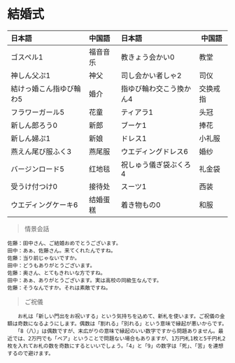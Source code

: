# 結婚式

| 日本語                               | 中国語   | 日本語                               | 中国語   |
| :----------------------------------- | :------- | :----------------------------------- | -------- |
| <ruby>ゴスペル1</ruby>               | 福音音乐 | <ruby>教きょう会かい0</ruby>         | 教堂     |
| <ruby>神しん父ぷ1</ruby>             | 神父     | <ruby>司し会かい者しゃ2</ruby>       | 司仪     |
| <ruby>結けっ婚こん指ゆび輪わ5</ruby> | 婚介     | <ruby>指ゆび輪わ交こう換かん4</ruby> | 交换戒指 |
| <ruby>フラワーガール5</ruby>         | 花童     | <ruby>ティアラ1</ruby>               | 头冠     |
| <ruby>新しん郎ろう0</ruby>           | 新郎     | <ruby>ブーケ1</ruby>                 | 捧花     |
| <ruby>新しん婦ぷ1</ruby>             | 新娘     | <ruby>ドレス1</ruby>                 | 小礼服   |
| <ruby>燕えん尾び服ふく3</ruby>       | 燕尾服   | <ruby>ウエディングドレス6</ruby>     | 婚纱     |
| <ruby>バージンロード5</ruby>         | 红地毯   | <ruby>祝しゅう儀ぎ袋ぶくろ4</ruby>   | 礼金袋   |
| <ruby>受うけ付つけ0</ruby>           | 接待处   | <ruby>スーツ1</ruby>                 | 西装     |
| <ruby>ウエディングケーキ6</ruby>     | 结婚蛋糕 | <ruby>着き物もの0</ruby>             | 和服     |

> 情景会話

```text
佐藤：田中さん、ご結婚おめでとうございます。
田中：あぁ、佐藤さん。来てくれたんですね。
佐藤：当り前じゃないですか。
田中：どうもありがとうございます。
佐藤：奥さん、とてもきれいな方ですね。
田中：あぁ、ありがとうございます。実は高校の同級生なんです。
佐藤：そうなんですか。それは素敵ですね。
```

> ご祝儀

```text
　　お札は「新しい門出をお祝いする」という気持ちを込めて、新札を使います。ご祝儀の金額は奇数になるようにします。偶数は「割れる」「別れる」という意味で縁起が悪いからです。
　　「8（八）」は偶数ですが、末広がりの意味で縁起のいい数字ですから問題ありません。最近では、2万円でも「ペア」ということで問題ない場合もありますが、1万円札1枚と5千円札2枚を入れてお札の数を奇数にするといいでしょう。「4」と「9」の数字は「死」、「苦」を連想するので避けます。
```
